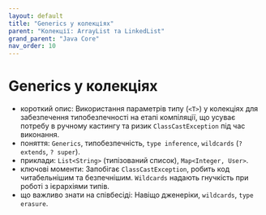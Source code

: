 ```yaml
---
layout: default
title: "Generics у колекціях"
parent: "Колекції: ArrayList та LinkedList"
grand_parent: "Java Core"
nav_order: 10
---
```


# Generics у колекціях

*   короткий опис: Використання параметрів типу (`<T>`) у колекціях для забезпечення типобезпечності на етапі компіляції, що усуває потребу в ручному кастингу та ризик `ClassCastException` під час виконання.
*   поняття: `Generics`, типобезпечність, `type inference`, `wildcards` (`? extends`, `? super`).
*   приклади: `List<String>` (типізований список), `Map<Integer, User>`.
*   ключові моменти: Запобігає `ClassCastException`, робить код читабельнішим та безпечнішим. `Wildcards` надають гнучкість при роботі з ієрархіями типів.
*   що важливо знати на співбесіді: Навіщо дженеріки, `wildcards`, `type erasure`.
